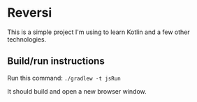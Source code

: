 # Reversi

This is a simple project I'm using to learn Kotlin and a few other technologies.

## Build/run instructions

Run this command:
   `./gradlew -t jsRun`

It should build and open a new browser window.
